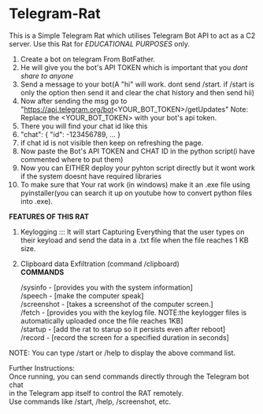 # Telegram-Rat
This is a Simple Telegram Rat which utilises Telegram Bot API to act as a C2 server.
Use this Rat for *EDUCATIONAL PURPOSES* only.
1. Create a bot on telegram From BotFather.
2. He will give you the bot's API TOKEN which is important that you *dont share to anyone*
3. Send a message to your bot(A "hi" will work. dont send /start. if /start is only the option then send it and clear the chat history and then send hii)
4. Now after sending the msg go to "https://api.telegram.org/bot<YOUR_BOT_TOKEN>/getUpdates" Note: Replace the <YOUR_BOT_TOKEN> with your bot's api token.
5. There you will find your chat id like this
6. "chat": {
    "id": -123456789,
    ...
}
7. if chat id is not visible then keep on refreshing the page.
8. Now paste the Bot's API TOKEN and CHAT ID in the python script(i have commented where to put them)
9. Now you can EITHER deploy your pyhton script directly but it wont work if the system doesnt have required libraries 
10. To make sure that Your rat work (in windows) make it an .exe file using pyinstaller(you can search it up on youtube how to convert python files into .exe).

****FEATURES OF THIS RAT****
1. Keylogging ::: It will start Capturing Everything that the user types on their keyload and send the data in a .txt file when the file reaches 1 KB size.<br>
2. Clipboard data Exfiltration (command /clipboard)<br>
****COMMANDS****<br>

   /sysinfo - [provides you with the system information]<br>
   /speech - [make the computer speak]<br>
   /screenshot - [takes a screenshot of the computer screen.]<br>
   /fetch - [provides you with the keylog file. NOTE:the keylogger files is automatically uploaded once the file reaches 1KB]<br>
   /startup - [add the rat to starup so it persists even after reboot]<br>
   /record - [record the screen for a specified duration in seconds]<br>

NOTE: You can type /start or /help to display the above command list.<br>

Further Instructions:<br>
Once running, you can send commands directly through the Telegram bot chat<br>
in the Telegram app itself to control the RAT remotely.<br>
Use commands like /start, /help, /screenshot, etc.<br>

